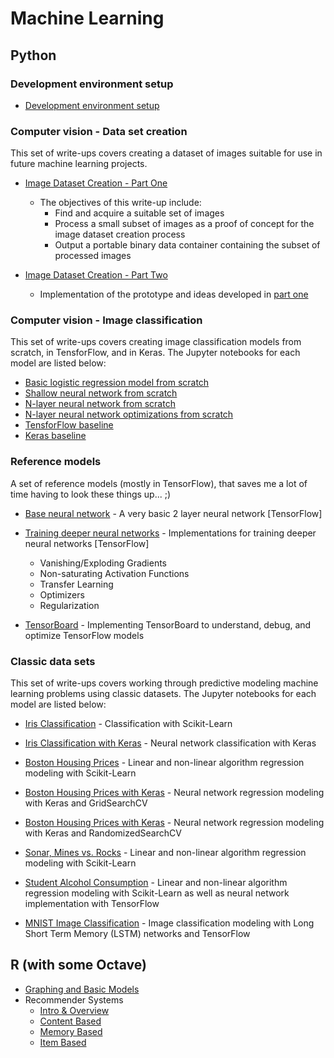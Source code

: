 # Machine Learning

## Python

### Development environment setup

* [Development environment setup](./Python/01-ComputerVision-Environment-Setup)


### Computer vision - Data set creation

This set of write-ups covers creating a dataset of images suitable for use in future machine learning projects.

* [Image Dataset Creation - Part One](https://nbviewer.jupyter.org/github/nrasch/Portfolio/blob/master/Machine-Learning/Python/02-ComputerVision-Dataset-Creation/ImageDatasetCreation-PartOne.ipynb)
  
  * The objectives of this write-up include:
    * Find and acquire a suitable set of images
    * Process a small subset of images as a proof of concept for the image dataset creation process
    * Output a portable binary data container containing the subset of processed images

* [Image Dataset Creation - Part Two](https://nbviewer.jupyter.org/github/nrasch/Portfolio/blob/master/Machine-Learning/Python/02-ComputerVision-Dataset-Creation/ImageDatasetCreation-PartTwo.ipynb)

	* Implementation of the prototype and ideas developed in [part one](https://nbviewer.jupyter.org/github/nrasch/Portfolio/blob/master/Machine-Learning/Python/02-ComputerVision-Dataset-Creation/ImageDatasetCreation-PartOne.ipynb)

### Computer vision - Image classification

This set of write-ups covers creating image classification models from scratch, in TensforFlow, and in Keras.  The Jupyter notebooks for each model are listed below:

* [Basic logistic regression model from scratch](https://nbviewer.jupyter.org/github/nrasch/Portfolio/blob/master/Machine-Learning/Python/03-ComputerVision-Classification/Classification-01.ipynb)
* [Shallow neural network from scratch](https://nbviewer.jupyter.org/github/nrasch/Portfolio/blob/master/Machine-Learning/Python/03-ComputerVision-Classification/Classification-02.ipynb)
* [N-layer neural network from scratch](https://nbviewer.jupyter.org/github/nrasch/Portfolio/blob/master/Machine-Learning/Python/03-ComputerVision-Classification/Classification-03.ipynb)
* [N-layer neural network optimizations from scratch](https://nbviewer.jupyter.org/github/nrasch/Portfolio/blob/master/Machine-Learning/Python/03-ComputerVision-Classification/Classification-04.ipynb)
* [TensforFlow baseline](https://nbviewer.jupyter.org/github/nrasch/Portfolio/blob/master/Machine-Learning/Python/03-ComputerVision-Classification/Classification-05.ipynb)
* [Keras baseline](https://nbviewer.jupyter.org/github/nrasch/Portfolio/blob/master/Machine-Learning/Python/03-ComputerVision-Classification/Classification-06.ipynb)


### Reference models

A set of reference models (mostly in TensorFlow), that saves me a lot of time having to look these things up...  ;)

* [Base neural network](./DNN-TensorFlow-Base.ipynb) - A very basic 2 layer neural network [TensorFlow] 

* [Training deeper neural networks](./DNN-TensorFlow-Training.ipynb) - Implementations for training deeper neural networks [TensorFlow]
  - Vanishing/Exploding Gradients
  - Non-saturating Activation Functions
  - Transfer Learning
  - Optimizers
  - Regularization
  
* [TensorBoard](./DNN-TensorBoard.ipynb) - Implementing TensorBoard to understand, debug, and optimize TensorFlow models


### Classic data sets

This set of write-ups covers working through predictive modeling machine learning problems using classic datasets.  The Jupyter notebooks for each model are listed below:

* [Iris Classification](https://nbviewer.jupyter.org/github/nrasch/Portfolio/blob/master/Machine-Learning/Python/04-Classic-Datasets/Model-01.ipynb) - Classification with Scikit-Learn

* [Iris Classification with Keras](https://nbviewer.jupyter.org/github/nrasch/Portfolio/blob/master/Machine-Learning/Python/04-Classic-Datasets/Model-01.Keras.1.ipynb) - Neural network classification with Keras

* [Boston Housing Prices](https://nbviewer.jupyter.org/github/nrasch/Portfolio/blob/master/Machine-Learning/Python/04-Classic-Datasets/Model-02.ipynb) - Linear and non-linear algorithm regression modeling with Scikit-Learn

* [Boston Housing Prices with Keras](https://nbviewer.jupyter.org/github/nrasch/Portfolio/blob/master/Machine-Learning/Python/04-Classic-Datasets/Model-02.Keras.1.ipynb) - Neural network regression modeling with Keras and GridSearchCV

* [Boston Housing Prices with Keras](https://nbviewer.jupyter.org/github/nrasch/Portfolio/blob/master/Machine-Learning/Python/04-Classic-Datasets/Model-02.Keras.2.ipynb) - Neural network regression modeling with Keras and RandomizedSearchCV

* [Sonar, Mines vs. Rocks](https://nbviewer.jupyter.org/github/nrasch/Portfolio/blob/master/Machine-Learning/Python/04-Classic-Datasets/Model-03.ipynb) - Linear and non-linear algorithm regression modeling with Scikit-Learn

* [Student Alcohol Consumption](https://nbviewer.jupyter.org/github/nrasch/Portfolio/blob/master/Machine-Learning/Python/04-Classic-Datasets/Model-04.ipynb) - Linear and non-linear algorithm regression modeling with Scikit-Learn as well as neural network implementation with TensorFlow

* [MNIST Image Classification](https://nbviewer.jupyter.org/github/nrasch/Portfolio/blob/master/Machine-Learning/Python/04-Classic-Datasets/Model-05.ipynb) - Image classification modeling with Long Short Term Memory (LSTM) networks and TensorFlow


## R (with some Octave)

* [Graphing and Basic Models](./R)
* Recommender Systems
    * [Intro & Overview](./R/RS0-Recommender-Systems-Intro-Jan-2018)
    * [Content Based](./R/RS1-Content-Based-Recommendations-Dec-2017)
    * [Memory Based](./R/RS2-Memory-Based-Recommendations-Jan-2018)
    * [Item Based](./R/RS3-Item-Based-Recommendations-Jan-2018)